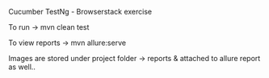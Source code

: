 Cucumber TestNg - Browserstack exercise

To run -> mvn clean test

To view reports -> mvn allure:serve

Images are stored under project folder -> reports & attached to allure report as well.. 
